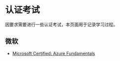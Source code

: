 # 认证考试

因要求需要进行一些认证考试，本页面用于记录学习过程。

## 微软

* [Microsoft Certified: Azure Fundamentals](/work/certifications/microsoft/microsoft-azure-az-900.md)